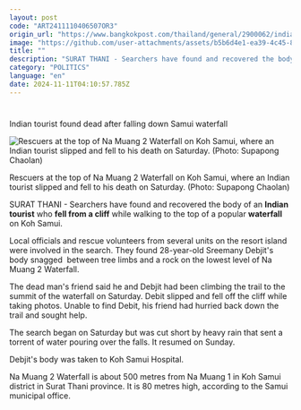```yaml
---
layout: post
code: "ART2411110406507OR3"
origin_url: "https://www.bangkokpost.com/thailand/general/2900062/indian-tourist-found-dead-after-falling-down-samui-waterfall"
image: "https://github.com/user-attachments/assets/b5b6d4e1-ea39-4c45-83a9-b4ea4e867bc1"
title: ""
description: "SURAT THANI - Searchers have found and recovered the body of an  Indian tourist  who  fell from a cliff  while walking to the top of a popular  waterfall  on Koh Samui."
category: "POLITICS"
language: "en"
date: 2024-11-11T04:10:57.785Z
---
```


# 

Indian tourist found dead after falling down Samui waterfall

![Rescuers at the top of Na Muang 2 Waterfall on Koh Samui, where an Indian tourist slipped and fell to his death on Saturday. (Photo: Supapong Chaolan)](https://github.com/user-attachments/assets/83de0a60-deab-46ce-852e-a5b417db446c)

Rescuers at the top of Na Muang 2 Waterfall on Koh Samui, where an Indian tourist slipped and fell to his death on Saturday. (Photo: Supapong Chaolan)

SURAT THANI - Searchers have found and recovered the body of an **Indian tourist** who **fell from a cliff** while walking to the top of a popular **waterfall** on Koh Samui.

Local officials and rescue volunteers from several units on the resort island were involved in the search. They found 28-year-old Sreemany Debjit's body snagged  between tree limbs and a rock on the lowest level of Na Muang 2 Waterfall.

The dead man's friend said he and Debjit had been climbing the trail to the summit of the waterfall on Saturday. Debit slipped and fell off the cliff while taking photos. Unable to find Debit, his friend had hurried back down the trail and sought help.

The search began on Saturday but was cut short by heavy rain that sent a torrent of water pouring over the falls. It resumed on Sunday.

Debjit's body was taken to Koh Samui Hospital.

Na Muang 2 Waterfall is about 500 metres from Na Muang 1 in Koh Samui district in Surat Thani province. It is 80 metres high, according to the Samui municipal office.